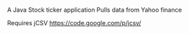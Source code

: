 A Java Stock ticker application
Pulls data from Yahoo finance

Requires jCSV https://code.google.com/p/jcsv/